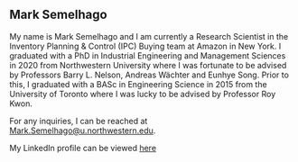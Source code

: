 ## Mark Semelhago

My name is Mark Semelhago and I am currently a Research Scientist in the Inventory Planning & Control (IPC) Buying team at Amazon in New York. I graduated with a PhD in Industrial Engineering and Management Sciences in 2020 from Northwestern University where I was fortunate to be advised by Professors Barry L. Nelson, Andreas W&#228;chter and Eunhye Song. Prior to this, I graduated with a BASc in Engineering Science in 2015 from the University of Toronto where I was lucky to be advised by Professor Roy Kwon.

For any inquiries, I can be reached at <a href = "mailto: Mark.Semelhago@u.northwestern.edu">Mark.Semelhago@u.northwestern.edu</a>.

My LinkedIn profile can be viewed <a href = "mailto: https://www.linkedin.com/in/mark-semelhago/">here</a>


